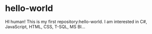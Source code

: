hello-world
===========
HI human!
This is my first repository:hello-world.
I am interested in C#, JavaScript, HTML, CSS, T-SQL, MS BI...
